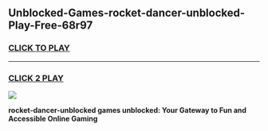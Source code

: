 
## Unblocked-Games-rocket-dancer-unblocked-Play-Free-68r97
<h3>
<a href="https://premium76.site?title=rocket-dancer-unblocked&ref=12A">CLICK TO PLAY</a></h3>
<hr>

<h3>
<a href="https://premium76.site?title=rocket-dancer-unblocked&ref=12A">CLICK 2 PLAY</a>
  
</h3>

<a href="https://premium76.site?title=rocket-dancer-unblocked&ref=12A"><img src="https://clearcache.store/games.png"></a>


**rocket-dancer-unblocked games unblocked: Your Gateway to Fun and Accessible Online Gaming**

